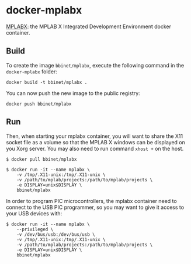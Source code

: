 docker-mplabx
=============

[MPLABX](https://github.com/bbinet/mplabx): the MPLAB X Integrated Development
Environment docker container.


Build
-----

To create the image `bbinet/mplabx`, execute the following command in the
`docker-mplabx` folder:

    docker build -t bbinet/mplabx .

You can now push the new image to the public registry:
    
    docker push bbinet/mplabx


Run
---

Then, when starting your mplabx container, you will want to share the X11
socket file as a volume so that the MPLAB X windows can be displayed on you
Xorg server. You may also need to run command `xhost +` on the host.

    $ docker pull bbinet/mplabx

    $ docker run -it --name mplabx \
        -v /tmp/.X11-unix:/tmp/.X11-unix \
        -v /path/to/mplab/projects:/path/to/mplab/projects \
        -e DISPLAY=unix$DISPLAY \
        bbinet/mplabx

In order to program PIC microcontrollers, the mplabx container need to connect
to the USB PIC programmer, so you may want to give it access to your USB
devices with:

    $ docker run -it --name mplabx \
        --privileged \
        -v /dev/bus/usb:/dev/bus/usb \
        -v /tmp/.X11-unix:/tmp/.X11-unix \
        -v /path/to/mplab/projects:/path/to/mplab/projects \
        -e DISPLAY=unix$DISPLAY \
        bbinet/mplabx
